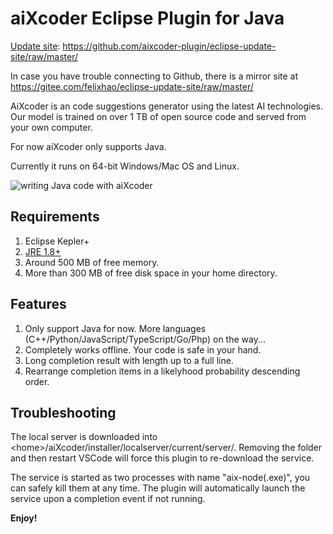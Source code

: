 # aiXcoder Eclipse Plugin for Java

[Update site](https://help.eclipse.org/kepler/index.jsp?topic=%2Forg.eclipse.wb.doc.user%2Fhtml%2Finstallation%2Fupdatesite_3.5.html): https://github.com/aixcoder-plugin/eclipse-update-site/raw/master/

In case you have trouble connecting to Github, there is a mirror site at https://gitee.com/felixhao/eclipse-update-site/raw/master/

AiXcoder is an code suggestions generator using the latest AI technologies. Our model is trained on over 1 TB of open source code and served from your own computer.

For now aiXcoder only supports Java.

Currently it runs on 64-bit Windows/Mac OS and Linux.

![writing Java code with aiXcoder](https://github.com/aixcoder-plugin/vscode-plugin/raw/master/images/java_example.gif)

## Requirements

1. Eclipse Kepler+
2. [JRE 1.8+](https://adoptopenjdk.net/)
3. Around 500 MB of free memory.
4. More than 300 MB of free disk space in your home directory.

## Features

1. Only support Java for now. More languages (C++/Python/JavaScript/TypeScript/Go/Php) on the way...
2. Completely works offline. Your code is safe in your hand.
3. Long completion result with length up to a full line.
4. Rearrange completion items in a likelyhood probability descending order.

## Troubleshooting

The local server is downloaded into &lt;home&gt;/aiXcoder/installer/localserver/current/server/. Removing the folder and then restart VSCode will force this plugin to re-download the service.

The service is started as two processes with name "aix-node(.exe)", you can safely kill them at any time. The plugin will automatically launch the service upon a completion event if not running.

**Enjoy!**
